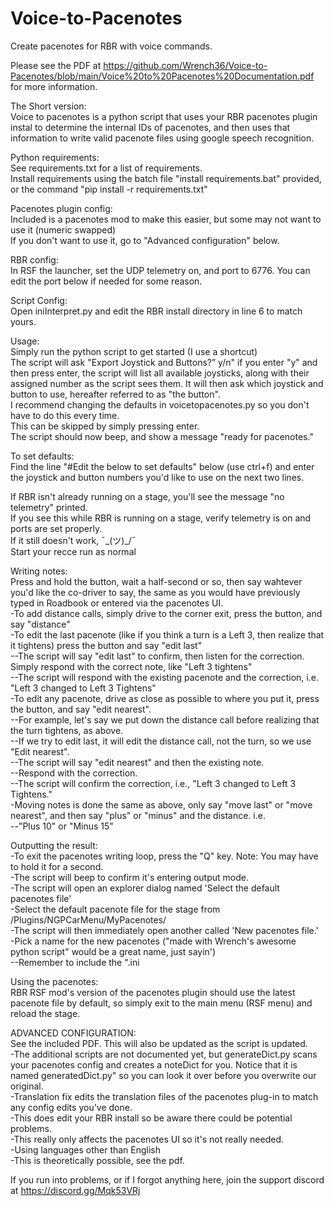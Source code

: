 # Voice-to-Pacenotes
Create pacenotes for RBR with voice commands.

Please see the PDF at https://github.com/Wrench36/Voice-to-Pacenotes/blob/main/Voice%20to%20Pacenotes%20Documentation.pdf for more information.

The Short version:<br>
Voice to pacenotes is a python script that uses your RBR pacenotes plugin instal to determine the internal IDs of pacenotes, and then uses that information to write valid pacenote files using google speech recognition.

Python requirements:<br>
See requirements.txt for a list of requirements.<br>
Install requirements using the batch file "install requirements.bat" provided, or the command "pip install -r requirements.txt"

Pacenotes plugin config:<br>
Included is a pacenotes mod to make this easier, but some may not want to use it (numeric swapped)<br>
If you don't want to use it, go to "Advanced configuration" below.

RBR config:<br>
In RSF the launcher, set the UDP telemetry on, and port to 6776. You can edit the port below if needed for some reason.

Script Config:<br>
Open iniInterpret.py and edit the RBR install directory in line 6 to match yours.<br>

Usage:<br>
Simply run the python script to get started (I use a shortcut)<br>
The script will ask "Export Joystick and Buttons?” y/n" if you enter "y" and then press enter, the script will list all available joysticks, along with their assigned number as the script sees them. It will then ask which joystick and button to use, hereafter referred to as "the button".<br>
I recommend changing the defaults in voicetopacenotes.py so you don't have to do this every time.<br>
This can be skipped by simply pressing enter.<br>
The script should now beep, and show a message "ready for pacenotes."

To set defaults:<br>
  Find the line "#Edit the below to set defaults" below (use ctrl+f) and enter the joystick and button numbers you'd like to use on the next two lines.
  
If RBR isn't already running on a stage, you'll see the message "no telemetry" printed.<br>
If you see this while RBR is running on a stage, verify telemetry is on and ports are set properly.<br>
If it still doesn't work, ¯\_(ツ)_/¯<br>
Start your recce run as normal

Writing notes:<br>
Press and hold the button, wait a half-second or so, then say wahtever you'd like the co-driver to say, the same as you would have previously typed in Roadbook or entered via the pacenotes UI.<br>
-To add distance calls, simply drive to the corner exit, press the button, and say "distance"<br>
-To edit the last pacenote (like if you think a turn is a Left 3, then realize that it tightens) press the button and say "edit last"<br>
  --The script will say "edit last" to confirm, then listen for the correction. Simply respond with the correct note, like "Left 3 tightens"<br>
  --The script will respond with the existing pacenote and the correction, i.e. "Left 3 changed to Left 3 Tightens"<br>
-To edit any pacenote, drive as close as possible to where you put it, press the button, and say "edit nearest".<br>
  --For example, let's say we put down the distance call before realizing that the turn tightens, as above.<br>
  --If we try to edit last, it will edit the distance call, not the turn, so we use "Edit nearest".<br>
  --The script will say "edit nearest" and then the existing note.<br>
  --Respond with the correction.<br>
  --The script will confirm the correction, i.e., "Left 3 changed to Left 3 Tightens."<br>
-Moving notes is done the same as above, only say "move last" or "move nearest", and then say "plus" or "minus" and the distance. i.e.<br>
  --"Plus 10" or "Minus 15"<br>

Outputting the result:<br>
-To exit the pacenotes writing loop, press the "Q" key. Note: You may have to hold it for a second.<br>
-The script will beep to confirm it's entering output mode.<br>
-The script will open an explorer dialog named 'Select the default pacenotes file'<br>
-Select the default pacenote file for the stage from <Richard Burns Rally Install>/Plugins/NGPCarMenu/MyPacenotes/<stage name><br>
-The script will then immediately open another called 'New pacenotes file.'<br>
-Pick a name for the new pacenotes ("made with Wrench's awesome python script" would be a great name, just sayin')<br>
  --Remember to include the ".ini

Using the pacenotes:<br>
RBR RSF mod's version of the pacenotes plugin should use the latest pacenote file by default, so simply exit to the main menu (RSF menu) and reload the stage.<br>

ADVANCED CONFIGURATION:<br>
See the included PDF. This will also be updated as the script is updated.<br>
-The additional scripts are not documented yet, but generateDict.py scans your pacenotes config and creates a noteDict for you. Notice that it is named
  generatedDict.py" so you can look it over before you overwrite our original.<br>
-Translation fix edits the translation files of the pacenotes plug-in to match any config edits you've done.<br>
  -This does edit your RBR install so be aware there could be potential problems.<br>
  -This really only affects the pacenotes UI so it's not really needed.<br>
-Using languages other than English<br>
  -This is theoretically possible, see the pdf.
  
If you run into problems, or if I forgot anything here, join the support discord at https://discord.gg/Mqk53VRj














